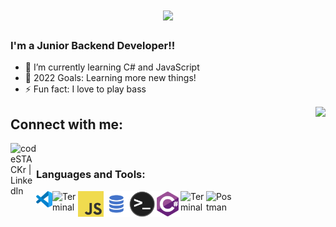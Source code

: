   <h1 align="center">
    <a href="https://git.io/typing-svg">
      <img src="https://readme-typing-svg.herokuapp.com/?lines=Hello,+There!+👋;My+name+is+Emre....;Nice+to+meet+you!&center=true&size=30">
    </a>
  </h1>
  
### I'm a Junior Backend Developer!!


- 🌱 I’m currently learning C# and JavaScript
- 🥅 2022 Goals: Learning more new things!
- ⚡ Fun fact: I love to play bass
<img align="right" src="https://github-readme-stats.vercel.app/api?username=Emreman5&show_icons=true&theme=radical"> 
<h2 align ="left">
  Connect with me:
  </h2>

[<img align="left" alt="codeSTACKr | LinkedIn" width="41px" src="https://w7.pngwing.com/pngs/277/988/png-transparent-social-media-computer-icons-linkedin-black-angle-text-logo.png" />][linkedin]

</br>

<h3 align ="left">
Languages and Tools:
</h3>
<img align="left" alt="Visual Studio Code" width="26px" src="https://raw.githubusercontent.com/github/explore/80688e429a7d4ef2fca1e82350fe8e3517d3494d/topics/visual-studio-code/visual-studio-code.png" />
<img align="left" alt="Terminal" width="41px" src="https://resources.jetbrains.com/storage/products/rider/img/meta/rider_logo_300x300.png" />
<img align="left" alt="JavaScript" width="41px" src="https://raw.githubusercontent.com/github/explore/80688e429a7d4ef2fca1e82350fe8e3517d3494d/topics/javascript/javascript.png" />
<img align="left" alt="SQL" width="41px" src="https://raw.githubusercontent.com/github/explore/80688e429a7d4ef2fca1e82350fe8e3517d3494d/topics/sql/sql.png" />
<img align="left" alt="Terminal" width="41px" src="https://raw.githubusercontent.com/github/explore/80688e429a7d4ef2fca1e82350fe8e3517d3494d/topics/terminal/terminal.png" />
<img align="left" alt="Terminal" width="41px" src="https://raw.githubusercontent.com/devicons/devicon/master/icons/csharp/csharp-original.svg" />
<img align="left" alt="Terminal" width="41px" src="https://camo.githubusercontent.com/fbfcb9e3dc648adc93bef37c718db16c52f617ad055a26de6dc3c21865c3321d/68747470733a2f2f7777772e766563746f726c6f676f2e7a6f6e652f6c6f676f732f6769742d73636d2f6769742d73636d2d69636f6e2e737667" />
<img align="left" alt="Postman" width="41px" src="https://camo.githubusercontent.com/93b32389bf746009ca2370de7fe06c3b5146f4c99d99df65994f9ced0ba41685/68747470733a2f2f7777772e766563746f726c6f676f2e7a6f6e652f6c6f676f732f676574706f73746d616e2f676574706f73746d616e2d69636f6e2e737667" />

<br />
<br />


[linkedin]: https://www.linkedin.com/in/emre-demir-b3ab69219/
